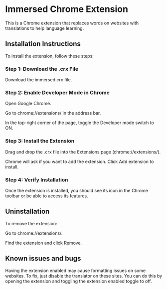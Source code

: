 # Immersed Chrome Extension
This is a Chrome extension that replaces words on websites with translations to help language learning.

## Installation Instructions
To install the extension, follow these steps:

### Step 1: Download the .crx File
Download the immersed.crx file.

### Step 2: Enable Developer Mode in Chrome
Open Google Chrome.

Go to chrome://extensions/ in the address bar.

In the top-right corner of the page, toggle the Developer mode switch to ON.

### Step 3: Install the Extension
Drag and drop the .crx file into the Extensions page (chrome://extensions/).

Chrome will ask if you want to add the extension. Click Add extension to install.

### Step 4: Verify Installation
Once the extension is installed, you should see its icon in the Chrome toolbar or be able to access its features.

## Uninstallation
To remove the extension:

Go to chrome://extensions/.

Find the extension and click Remove.

## Known issues and bugs
Having the extension enabled may cause formatting issues on some websites. To fix, just disable the translator on these sites. You can do this by opening the extension and toggling the extension enabled toggle to off.
